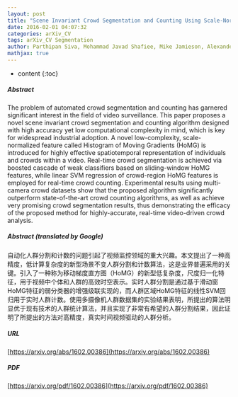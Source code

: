 ```yaml
---
layout: post
title: "Scene Invariant Crowd Segmentation and Counting Using Scale-Normalized Histogram of Moving Gradients"
date: 2016-02-01 04:07:32
categories: arXiv_CV
tags: arXiv_CV Segmentation
author: Parthipan Siva, Mohammad Javad Shafiee, Mike Jamieson, Alexander Wong
mathjax: true
---
```


* content
{:toc}

##### Abstract
The problem of automated crowd segmentation and counting has garnered significant interest in the field of video surveillance. This paper proposes a novel scene invariant crowd segmentation and counting algorithm designed with high accuracy yet low computational complexity in mind, which is key for widespread industrial adoption. A novel low-complexity, scale-normalized feature called Histogram of Moving Gradients (HoMG) is introduced for highly effective spatiotemporal representation of individuals and crowds within a video. Real-time crowd segmentation is achieved via boosted cascade of weak classifiers based on sliding-window HoMG features, while linear SVM regression of crowd-region HoMG features is employed for real-time crowd counting. Experimental results using multi-camera crowd datasets show that the proposed algorithm significantly outperform state-of-the-art crowd counting algorithms, as well as achieve very promising crowd segmentation results, thus demonstrating the efficacy of the proposed method for highly-accurate, real-time video-driven crowd analysis.

##### Abstract (translated by Google)
自动化人群分割和计数的问题引起了视频监控领域的重大兴趣。本文提出了一种高精度，低计算复杂度的新型场景不变人群分割和计数算法，这是业界普遍采用的关键。引入了一种称为移动梯度直方图（HoMG）的新型低复杂度，尺度归一化特征，用于视频中个体和人群的高效时空表示。实时人群分割是通过基于滑动窗HoMG特征的弱分类器的增强级联实现的，而人群区域HoMG特征的线性SVM回归用于实时人群计数。使用多摄像机人群数据集的实验结果表明，所提出的算法明显优于现有技术的人群统计算法，并且实现了非常有希望的人群分割结果，因此证明了所提出的方法对高精度，真实时间视频驱动的人群分析。

##### URL
[https://arxiv.org/abs/1602.00386](https://arxiv.org/abs/1602.00386)

##### PDF
[https://arxiv.org/pdf/1602.00386](https://arxiv.org/pdf/1602.00386)

